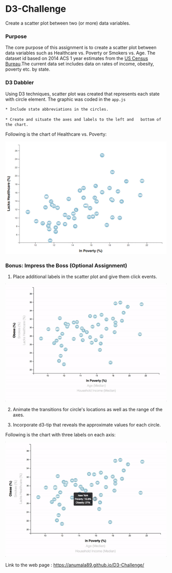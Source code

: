 # D3-Challenge

Create a scatter plot between two (or more) data variables.


### Purpose

The core purpose of this assignment is to create a scatter plot between data variables such as Healthcare vs. Poverty or Smokers vs. Age. The dataset id based on 2014 ACS 1 year estimates from the [US Census Bureau](https://data.census.gov/cedsci/).The current data set includes data on rates of income, obesity, poverty etc. by state.


### D3 Dabbler

Using D3 techniques, scatter plot was created that represents each state with circle element. The graphic was coded in the `app.js`

    * Include state abbreviations in the circles.

    * Create and situate the axes and labels to the left and   bottom of the chart.


Following is the chart of Healthcare vs. Poverty:      

![scatter](images/scatter.jpg)


### Bonus: Impress the Boss (Optional Assignment)

1. Place additional labels in the scatter plot and give them click events.

![animated-scatter](images/animated-scatter.gif)

2. Animate the transitions for circle's locations as well as the range of the axes.

3. Incorporate d3-tip that reveals the approximate values for each circle.


Following is the chart with three labels on each axis:

![tooltip](images/tooltip.gif)

Link to the web page :
https://anumala89.github.io/D3-Challenge/
